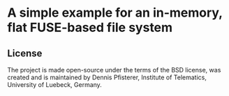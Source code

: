 A simple example for an in-memory, flat FUSE-based file system
===============


License
-------

The project is made open-source under the terms of the BSD license, was created and is
maintained by Dennis Pfisterer, Institute of Telematics, University of Luebeck, Germany.
